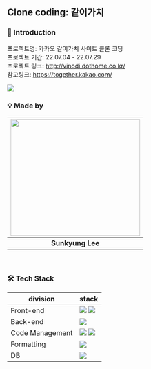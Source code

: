 ## Clone coding: 같이가치

### 📌 Introduction
프로젝트명: 카카오 같이가치 사이트 클론 코딩 </br>
프로젝트 기간: 22.07.04 - 22.07.29 </br>
프로젝트 링크: http://vinodi.dothome.co.kr/ </br>
참고링크: https://together.kakao.com/

<img src="https://user-images.githubusercontent.com/83273272/177493822-4aa84076-2fe0-443d-809f-1e71dfbbf159.png"/>



</br>

###  💡 Made by 

| <img src="https://github.com/skLee-HGU.png" width="300" height="270"/> |
| :-----------------------------------: |
|            **Sunkyung Lee**           |

</br>
                                             
                                                                    
### 🛠 Tech Stack

| division        | stack                                                                                                                                                                                                                                                                                                       |
| --------------- | ----------------------------------------------------------------------------------------------------------------------------------------------------------------------------------------------------------------------------------------------------------------------------------------------------------- |
| Front-end       | <img src="https://img.shields.io/badge/react-61DAFB?style=for-the-badge&logo=react&logoColor=black"> <img src="https://img.shields.io/badge/bootstrap-7952B3?style=for-the-badge&logo=bootstrap&logoColor=black"> |
| Back-end        |  <img src="https://img.shields.io/badge/spring-6DB33F?style=for-the-badge&logo=spring&logoColor=black">|
| Code Management | <img src="https://img.shields.io/badge/git-F05032?style=for-the-badge&logo=git&logoColor=black"> <img src="https://img.shields.io/badge/github-181717?style=for-the-badge&logo=github&logoColor=black"> |
| Formatting      | <img src="https://img.shields.io/badge/prettier-F7B93E?style=for-the-badge&logo=prettier&logoColor=black">                                 |
| DB              | <img src="https://img.shields.io/badge/mysql-4479A1?style=for-the-badge&logo=mysql&logoColor=black"> |
